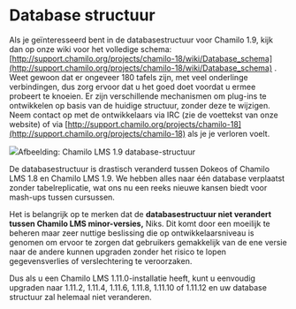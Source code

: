 # Database structuur

Als je geïnteresseerd bent in de databasestructuur voor Chamilo 1.9, kijk dan op onze wiki voor het volledige schema: [http://support.chamilo.org/projects/chamilo-18/wiki/Database_schema](http://support.chamilo.org/projects/chamilo-18/wiki/Database_schema) . Weet gewoon dat er ongeveer 180 tafels zijn, met veel onderlinge verbindingen, dus zorg ervoor dat u het goed doet voordat u ermee probeert te knoeien. Er zijn verschillende mechanismen om plug-ins te ontwikkelen op basis van de huidige structuur, zonder deze te wijzigen. Neem contact op met de ontwikkelaars via IRC (zie de voettekst van onze website) of via [http://support.chamilo.org/projects/chamilo-18](http://support.chamilo.org/projects/chamilo-18) als je je verloren voelt.

![](../../.gitbook/assets/images51%20%281%29.png)Afbeelding:  Chamilo LMS 1.9 database-structuur

De databasestructuur is drastisch veranderd tussen Dokeos of Chamilo LMS 1.8 en Chamilo LMS 1.9. We hebben alles naar één database verplaatst zonder tabelreplicatie, wat ons nu een reeks nieuwe kansen biedt voor mash-ups tussen cursussen.

Het is belangrijk op te merken dat de <strong>databasestructuur niet verandert tussen Chamilo LMS minor-versies,</strong> Niks. Dit komt door een moeilijk te beheren maar zeer nuttige beslissing die op ontwikkelaarsniveau is genomen om ervoor te zorgen dat gebruikers gemakkelijk van de ene versie naar de andere kunnen upgraden zonder het risico te lopen gegevensverlies of verslechtering te veroorzaken.

Dus als u een Chamilo LMS 1.11.0-installatie heeft, kunt u eenvoudig upgraden naar 1.11.2, 1.11.4, 1.11.6, 1.11.8, 1.11.10 of 1.11.12 en uw database structuur zal helemaal niet veranderen.
